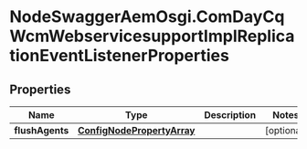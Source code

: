 # NodeSwaggerAemOsgi.ComDayCqWcmWebservicesupportImplReplicationEventListenerProperties

## Properties

Name | Type | Description | Notes
------------ | ------------- | ------------- | -------------
**flushAgents** | [**ConfigNodePropertyArray**](ConfigNodePropertyArray.md) |  | [optional] 


